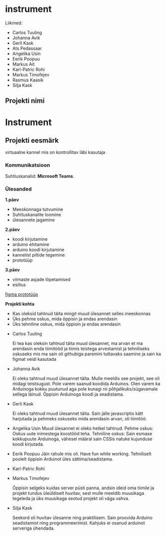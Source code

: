 # instrument

Liikmed:

- Carlos Tuuling
- Johanna Avik
- Gerli Kask
- Ats Pedassaar
- Angelika Usin
- Eerik Poopuu
- Markus Ait
- Karl-Patric Rohi
- Markus Timofejev
- Rasmus Kaasik
- Silja Kask

## Projekti nimi
# Instrument

## Projekti eesmärk
virtuaalne kannel mis on kontrollitav läbi kasutaja 

### Kommunikatsioon
Suhtluskanalid: **Microsoft Teams**.

### Ülesanded
**1.päev**
- Meeskonnaga tutvumine
- Suhtluskanalite loomine
- ülesannete jagamine

**2.päev**
- koodi kirjutamine
- arduino ehitamine
- arduino koodi kirjutamine
- kannelist piltide tegemine 
- prototüüp

**3.päev**
- viimaste asjade lõpetamised
- esitlus 

[figma prototüüp](https://www.figma.com/file/5r3qwe2oueF8GtHRCk99Hn/prototype?node-id=0%3A1)

**Projekti kohta**
- Kas oleksid tahtnud täita mingit muud ülesannet selles meeskonnas
- Üks pehme oskus, mida õppisin ja endas arendasin
- Üks tehniline oskus, mida õppisin ja endas arendasin


 * Carlos Tuuling
    
    Ei tea kas oleksin tahtnud täita muud ülesannet, ma arvan et ma arendasin enda tiimitööd ja tiimis teistega arvestamist ja tehniliseks oskuseks mis ma sain oli githubiga         paremini tuttavaks saamine ja sain ka figmat veidi kasutada 

 * Johanna Avik 
 
    Ei oleks tahtnud muud ülesannet täita. Mulle meeldis see projekt, see oli midagi teistsugust. 
    Pole varem saanud koodida Arduinos. Olen varem ka Arduinoga kokku puutunud aga pole kunagi nii põhjalikuks/sügavamale sellega läinud.
    Õppisin Arduinoga koodi ja seadistama.


 * Gerli Kask

   Ei oleks tahtnud muud ülesannet täita. Sain jälle javascriptis kätt harjutada ja pehmeks oskuseks mida arendasin arvan, oli tiimitöö. 


 * Angelika Usin
    Muud ülesannet ei oleks hetkel tahtnud. Pehme oskus: Oskus uute inimestega koostööd teha. Tehniline oskus: Sain esmase kokkupuute Arduinoga, vähesel määral sain CSSis  natuke kujunduse koodi kirjutada. 

 * Eerik Poopuu
    Jäin rahule mis oli. Have fun while working. Tehniliselt poolelt õppisin Arduinot üles sättima/seadistama.


 * Karl-Patric Rohi


 * Markus Timofejev
   
   Õppisin selgeks kuidas server püsti panna, andsin ideid oma tiimile ja projekt tundus üleüldiselt huvitav, sest mulle meeldib muusikaga tegeleda ja üks muusikaga seotud        projekt oli väga vahva.


 * Silja Kask 
  
    Seekord oli huvitav ülesanne ning praktilisem. Sain proovida Arduino seadistamist ning programmeerimist. Kahjuks ei osanud arduinot serveriga ühendada.


